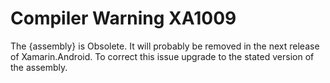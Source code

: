 # Compiler Warning XA1009

The {assembly} is Obsolete. It will probably be removed
in the next release of Xamarin.Android. To correct this
issue upgrade to the stated version of the assembly.